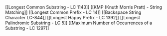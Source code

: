 [[Longest Common Substring - LC 1143]]
[[KMP (Knuth Morris Pratt) - String Matching]]
[[Longest Common Prefix - LC 14]]
[[Backspace String Character LC-844]]
[[Longest Happy Prefix - LC 1392]]
[[Longest Palindromic Substring - LC 5]]
[[Maximum Number of Occurrences of a Substring - LC 1297]]